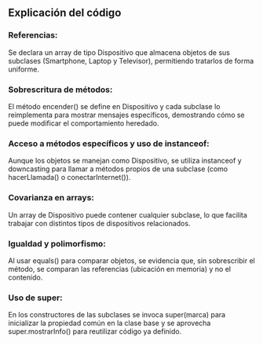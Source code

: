 ## Explicación del código
### Referencias:
Se declara un array de tipo Dispositivo que almacena objetos de sus subclases (Smartphone, Laptop y Televisor), permitiendo tratarlos de forma uniforme.

### Sobrescritura de métodos:
El método encender() se define en Dispositivo y cada subclase lo reimplementa para mostrar mensajes específicos, demostrando cómo se puede modificar el comportamiento heredado.

### Acceso a métodos específicos y uso de instanceof:
Aunque los objetos se manejan como Dispositivo, se utiliza instanceof y downcasting para llamar a métodos propios de una subclase (como hacerLlamada() o conectarInternet()).

### Covarianza en arrays:
Un array de Dispositivo puede contener cualquier subclase, lo que facilita trabajar con distintos tipos de dispositivos relacionados.

### Igualdad y polimorfismo:
Al usar equals() para comparar objetos, se evidencia que, sin sobrescribir el método, se comparan las referencias (ubicación en memoria) y no el contenido.

### Uso de super:
En los constructores de las subclases se invoca super(marca) para inicializar la propiedad común en la clase base y se aprovecha super.mostrarInfo() para reutilizar código ya definido.